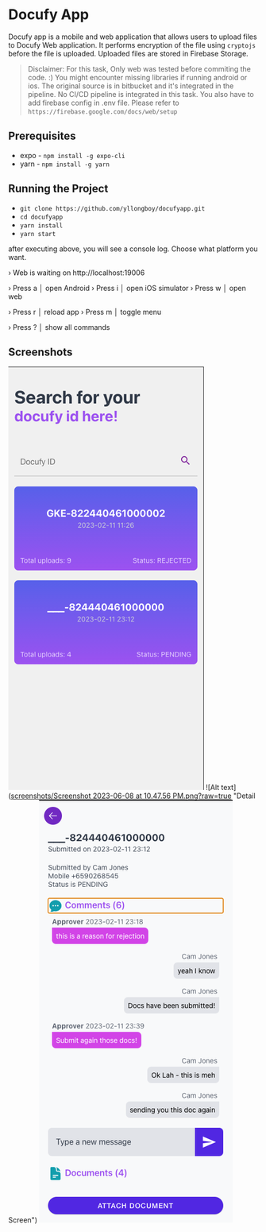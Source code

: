 # Docufy App
Docufy app is a mobile and web application that allows users to upload files to Docufy Web application. It performs encryption of the file using `cryptojs` before the file is uploaded. Uploaded files are stored in Firebase Storage.

> Disclaimer: For this task, Only web was tested before commiting the code. :) You might encounter missing libraries if running android or ios. The original source is in bitbucket and it's integrated in the pipeline. No CI/CD pipeline is integrated in this task.
> You also have to add firebase config in .env file. Please refer to `https://firebase.google.com/docs/web/setup`

## Prerequisites
* expo - `npm install -g expo-cli`
* yarn - `npm install -g yarn`

## Running the Project
- `git clone https://github.com/yllongboy/docufyapp.git`
- `cd docufyapp`
- `yarn install`
- `yarn start`

after executing above, you will see a console log. Choose what platform you want. 

› Web is waiting on http://localhost:19006

› Press a │ open Android
› Press i │ open iOS simulator
› Press w │ open web

› Press r │ reload app
› Press m │ toggle menu

› Press ? │ show all commands

## Screenshots
![Alt text](https://github.com/yllongboy/docufyapp/blob/main/screenshots/Screenshot%202023-06-08%20at%2010.47.10%20PM.png?raw=true "Home Screen")
![Alt text]([screenshots/Screenshot 2023-06-08 at 10.47.56 PM.png?raw=true](https://github.com/yllongboy/docufyapp/blob/main/screenshots/Screenshot%202023-06-08%20at%2010.47.56%20PM.png?raw=true) "Detail Screen")
![Alt text](/screenshots/Screenshot%202023-06-08%20at%2010.47.56%20PM.png?raw=true "Upload Screen")



